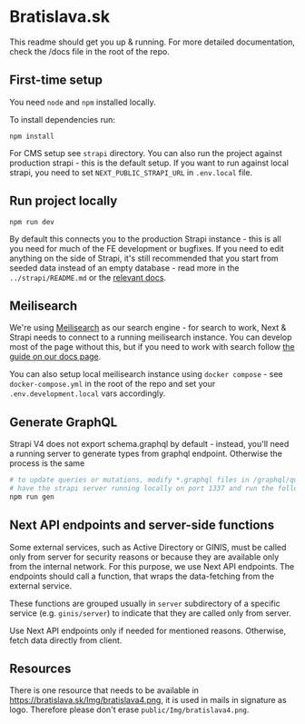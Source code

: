 # Bratislava.sk

This readme should get you up & running. For more detailed documentation, check the /docs file in the root of the repo.

## First-time setup

You need `node` and `npm` installed locally.

To install dependencies run:

```
npm install
```

For CMS setup see `strapi` directory. You can also run the project against production strapi - this is the default setup. If you want to run against local strapi, you need to set `NEXT_PUBLIC_STRAPI_URL` in `.env.local` file.

## Run project locally

```
npm run dev
```

By default this connects you to the production Strapi instance - this is all you need for much of the FE development or bugfixes. If you need to edit anything on the side of Strapi, it's still recommended that you start from seeded data instead of an empty database - read more in the `../strapi/README.md` or the [relevant docs](https://bratislava.github.io/docs/recipes/load-strapi-db-in-local-dev).

## Meilisearch

We're using [Meilisearch](https://www.meilisearch.com/) as our search engine - for search to work, Next & Strapi needs to connect to a running meilisearch instance. You can develop most of the page without this, but if you need to work with search follow [the guide on our docs page](https://bratislava.github.io/docs/bratislava.sk/meilisearch-setup).

You can also setup local meilisearch instance using `docker compose` - see `docker-compose.yml` in the root of the repo and set your `.env.development.local` vars accordingly.

## Generate GraphQL

Strapi V4 does not export schema.graphql by default - instead, you'll need a running server to generate types from graphql endpoint. Otherwise the process is the same

```bash
# to update queries or mutations, modify *.graphql files in /graphql/queries directory
# have the strapi server running locally on port 1337 and run the following
npm run gen
```

## Next API endpoints and server-side functions

Some external services, such as Active Directory or GINIS, must be called only from server for security reasons
or because they are available only from the internal network. For this purpose, we use Next API endpoints.
The endpoints should call a function, that wraps the data-fetching from the external service.

These functions are grouped usually in `server` subdirectory of a specific service (e.g. `ginis/server`) to indicate that they are called only from server.

Use Next API endpoints only if needed for mentioned reasons. Otherwise, fetch data directly from client.

## Resources

There is one resource that needs to be available in https://bratislava.sk/Img/bratislava4.png, it is used in mails in signature as logo. Therefore please don't erase `public/Img/bratislava4.png`.
